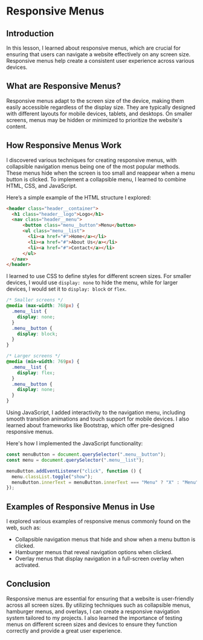 # Responsive Menus

## Introduction
In this lesson, I learned about responsive menus, which are crucial for ensuring that users can navigate a website effectively on any screen size. Responsive menus help create a consistent user experience across various devices.

## What are Responsive Menus?
Responsive menus adapt to the screen size of the device, making them easily accessible regardless of the display size. They are typically designed with different layouts for mobile devices, tablets, and desktops. On smaller screens, menus may be hidden or minimized to prioritize the website's content.

## How Responsive Menus Work
I discovered various techniques for creating responsive menus, with collapsible navigation menus being one of the most popular methods. These menus hide when the screen is too small and reappear when a menu button is clicked. To implement a collapsible menu, I learned to combine HTML, CSS, and JavaScript.

Here’s a simple example of the HTML structure I explored:

```html
<header class="header__container">
  <h1 class="header__logo">Logo</h1>
  <nav class="header__menu">
      <button class="menu__button">Menu</button>
      <ul class="menu__list">
        <li><a href="#">Home</a></li>
        <li><a href="#">About Us</a></li>
        <li><a href="#">Contact</a></li>
      </ul>
  </nav>
</header>
```

I learned to use CSS to define styles for different screen sizes. For smaller devices, I would use `display: none` to hide the menu, while for larger devices, I would set it to `display: block` or `flex`.

```css
/* Smaller screens */
@media (max-width: 768px) {
  .menu__list {
    display: none;
  }
  .menu__button {
    display: block;
  }
}

/* Larger screens */
@media (min-width: 769px) {
  .menu__list {
    display: flex;
  }
  .menu__button {
    display: none;
  }
}
```

Using JavaScript, I added interactivity to the navigation menu, including smooth transition animations and touch support for mobile devices. I also learned about frameworks like Bootstrap, which offer pre-designed responsive menus.

Here's how I implemented the JavaScript functionality:

```javascript
const menuButton = document.querySelector(".menu__button");
const menu = document.querySelector(".menu__list");

menuButton.addEventListener("click", function () {
  menu.classList.toggle("show");
  menuButton.innerText = menuButton.innerText === "Menu" ? "X" : "Menu";
});
```

## Examples of Responsive Menus in Use
I explored various examples of responsive menus commonly found on the web, such as:
- Collapsible navigation menus that hide and show when a menu button is clicked.
- Hamburger menus that reveal navigation options when clicked.
- Overlay menus that display navigation in a full-screen overlay when activated.

## Conclusion
Responsive menus are essential for ensuring that a website is user-friendly across all screen sizes. By utilizing techniques such as collapsible menus, hamburger menus, and overlays, I can create a responsive navigation system tailored to my projects. I also learned the importance of testing menus on different screen sizes and devices to ensure they function correctly and provide a great user experience.